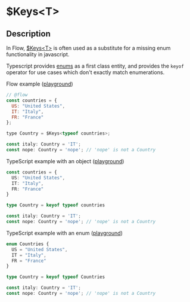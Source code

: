 # $Keys&lt;T&gt;

## Description

In Flow, [$Keys&lt;T&gt;](https://flow.org/en/docs/types/utilities/#toc-keys) is often used as a substitute for a missing enum functionality in javascript.

Typescript provides [enums](https://basarat.gitbooks.io/typescript/content/docs/enums.html) as a first class entity, and provides the `keyof` operator for use cases which don't exactly match enumerations.

Flow example ([playground](https://flow.org/try/#0PTAEAEDMBsHsHcBQBjWA7AzgF1KgrmlgE4CWAphqALygDeiooAqgMoBcoARE2iVmQBNQLLAEN+GTgBoGoAJIAVDpzljoAT2myAYgCVl2oqLTIynRAF8A3IkRZ1ABzKgAwrALF11UABIA0mTqGAA89k6wkLjuhKQUAHw2KOjYoHyiGhxuHkReNADkink2qJg4aLBOmdGe3nnlTkWgIKB1FWR5qZTlOKKu1TlAA))

```javascript
// @flow
const countries = {
  US: "United States",
  IT: "Italy",
  FR: "France"
};

type Country = $Keys<typeof countries>;

const italy: Country = 'IT';
const nope: Country = 'nope'; // 'nope' is not a Country
```

TypeScript example with an object ([playground](https://agentcooper.github.io/typescript-play/#code/MYewdgzgLgBKCuYoCcCWBTCMC8MDeAUDDAKoDKAXDAEQlipToAmMZUAhoxNQDREwBJACpVqAjgBsAnr34AxAEqi5ydmGDpqBAL4ECUKQAd0MAMIhEKKThgBrdFJAAzGAePO4FpGkx7QkWAZ2aSpzS2RrXAByYSiAbgJ-aBgwEGNQrysbKNTjeJgAegKYHLT0KJhULFTYdjNMiKA))

```typescript
const countries = {
  US: "United States",
  IT: "Italy",
  FR: "France"
}

type Country = keyof typeof countries

const italy: Country = 'IT';
const nope: Country = 'nope'; // 'nope' is not a Country
```

TypeScript example with an enum ([playground](https://agentcooper.github.io/typescript-play/#code/KYOwrgtgBAwg9mEAXATgS2AZygbwFBRQCqAylALxQBERIaSwAJlCUgIYOZUA0BUAkgBUK1fuwA2ATx58AYgCURVWSjYgAxsCp4AvnjxJJAB2CwEyFJJEBrYJLgAzKIZOOziVBkz71cEJiQoejYpAC53CytKAHIhaIBuPF9-QJA4E3D4D0sRaLSTBKgAeiKoPPTgaKDsNMC2CNRJIA))

```typescript
enum Countries {
  US = "United States",
  IT = "Italy",
  FR = "France"
}

type Country = keyof typeof Countries

const italy: Country = 'IT';
const nope: Country = 'nope'; // 'nope' is not a Country
```
